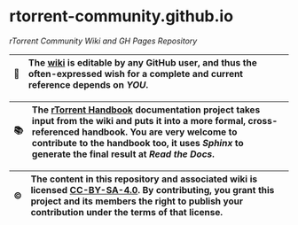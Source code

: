 # rtorrent-community.github.io

*rTorrent Community Wiki and GH Pages Repository*

:pencil: | The [wiki](https://github.com/rtorrent-community/rtorrent-community.github.io/wiki) is editable by any GitHub user, and thus the often-expressed wish for a complete and current reference depends on *YOU*.
---: | :---

:books: | The [rTorrent Handbook](https://github.com/rtorrent-community/rtorrent-docs#rtorrent-docs) documentation project takes input from the wiki and puts it into a more formal, cross-referenced handbook. You are very welcome to contribute to the handbook too, it uses *Sphinx* to generate the final result at *Read the Docs*.
---: | :---

:copyright: | The content in this repository and associated wiki is licensed [CC-BY-SA-4.0](https://creativecommons.org/licenses/by-sa/4.0/). By contributing, you grant this project and its members the right to publish your contribution under the terms of that license.
---: | :---
